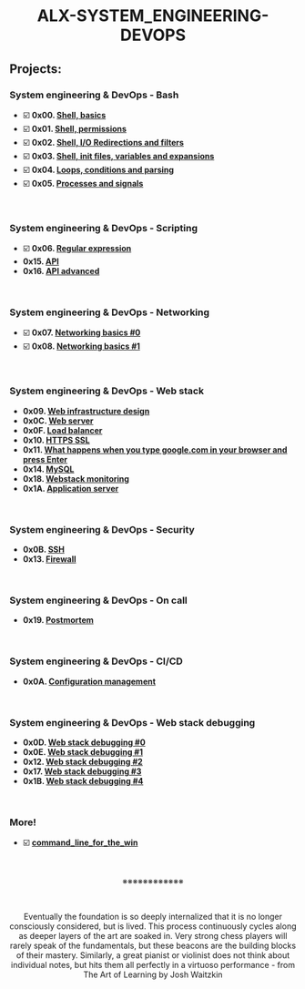 <h1 align="center"><b>ALX-SYSTEM_ENGINEERING-DEVOPS</b></h1>


## Projects:
### System engineering & DevOps - Bash
- ☑️ **0x00. [Shell, basics](https://github.com/codenvibes/alx-system_engineering-devops/tree/master/0x00-shell_basics)**
- ☑️ **0x01. [Shell, permissions](https://github.com/codenvibes/alx-system_engineering-devops/tree/master/0x01-shell_permissions)**
- ☑️ **0x02. [Shell, I/O Redirections and filters](https://github.com/codenvibes/alx-system_engineering-devops/tree/master/0x02-shell_redirections)**
- ☑️ **0x03. [Shell, init files, variables and expansions](https://github.com/codenvibes/alx-system_engineering-devops/tree/master/0x03-shell_variables_expansions)**
- ☑️ **0x04. [Loops, conditions and parsing](https://github.com/codenvibes/alx-system_engineering-devops/tree/master/0x04-loops_conditions_and_parsing)**
- ☑️ **0x05. [Processes and signals](https://github.com/codenvibes/alx-system_engineering-devops/tree/master/0x05-processes_and_signals)**
<br>

### System engineering & DevOps - Scripting
- ☑️ **0x06. [Regular expression](https://github.com/codenvibes/alx-system_engineering-devops/tree/master/0x06-regular_expressions)**
- **0x15. [API]()**
- **0x16. [API advanced]()**
<br>

### System engineering & DevOps - Networking
- ☑️ **0x07. [Networking basics #0](https://github.com/codenvibes/alx-system_engineering-devops/tree/master/0x07-networking_basics)**
- ☑️ **0x08. [Networking basics #1](https://github.com/codenvibes/alx-system_engineering-devops/tree/master/0x08-networking_basics_2)**
<br>

### System engineering & DevOps - Web stack
- **0x09. [Web infrastructure design]()**
- **0x0C. [Web server]()**
- **0x0F. [Load balancer]()**
- **0x10. [HTTPS SSL]()**
- **0x11. [What happens when you type google.com in your browser and press Enter]()**
- **0x14. [MySQL]()**
- **0x18. [Webstack monitoring]()**
- **0x1A. [Application server]()**
<br>

### System engineering & DevOps - Security
- **0x0B. [SSH]()**
- **0x13. [Firewall]()**
<br>

### System engineering & DevOps - On call
- **0x19. [Postmortem]()**
<br>

### System engineering & DevOps - CI/CD
- **0x0A. [Configuration management]()**
<br>

### System engineering & DevOps - Web stack debugging
- **0x0D. [Web stack debugging #0]()**
- **0x0E. [Web stack debugging #1]()**
- **0x12. [Web stack debugging #2]()**
- **0x17. [Web stack debugging #3]()**
- **0x1B. [Web stack debugging #4]()**
<br>


### More!
- ☑️ **[command_line_for_the_win](https://github.com/codenvibes/alx-system_engineering-devops/tree/master/command_line_for_the_win)**


<br>
<p align="center">※※※※※※※※※※※※</p>
<br>

<p align="center">Eventually the foundation is so deeply internalized that it is no longer consciously considered, but is lived. This process continuously cycles along as deeper layers of the art are soaked in. Very strong chess players will rarely speak of the fundamentals, but these beacons are the building blocks of their mastery. Similarly, a great pianist or violinist does not think about individual notes, but hits them all perfectly in a virtuoso performance - from The Art of Learning by Josh Waitzkin</p>

